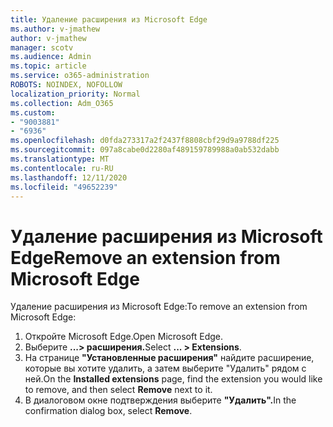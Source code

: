 ```yaml
---
title: Удаление расширения из Microsoft Edge
ms.author: v-jmathew
author: v-jmathew
manager: scotv
ms.audience: Admin
ms.topic: article
ms.service: o365-administration
ROBOTS: NOINDEX, NOFOLLOW
localization_priority: Normal
ms.collection: Adm_O365
ms.custom:
- "9003881"
- "6936"
ms.openlocfilehash: d0fda273317a2f2437f8808cbf29d9a9788df225
ms.sourcegitcommit: 097a8cabe0d2280af489159789988a0ab532dabb
ms.translationtype: MT
ms.contentlocale: ru-RU
ms.lasthandoff: 12/11/2020
ms.locfileid: "49652239"
---
```

# <a name="remove-an-extension-from-microsoft-edge"></a><span data-ttu-id="e1bb3-102">Удаление расширения из Microsoft Edge</span><span class="sxs-lookup"><span data-stu-id="e1bb3-102">Remove an extension from Microsoft Edge</span></span>

<span data-ttu-id="e1bb3-103">Удаление расширения из Microsoft Edge:</span><span class="sxs-lookup"><span data-stu-id="e1bb3-103">To remove an extension from Microsoft Edge:</span></span>

1. <span data-ttu-id="e1bb3-104">Откройте Microsoft Edge.</span><span class="sxs-lookup"><span data-stu-id="e1bb3-104">Open Microsoft Edge.</span></span>
2. <span data-ttu-id="e1bb3-105">Выберите **...> расширения.**</span><span class="sxs-lookup"><span data-stu-id="e1bb3-105">Select **... > Extensions**.</span></span>
3. <span data-ttu-id="e1bb3-106">На странице **"Установленные расширения"** найдите расширение, которые вы хотите удалить, а затем выберите "Удалить"  рядом с ней.</span><span class="sxs-lookup"><span data-stu-id="e1bb3-106">On the **Installed extensions** page, find the extension you would like to remove, and then select **Remove** next to it.</span></span>
4. <span data-ttu-id="e1bb3-107">В диалоговом окне подтверждения выберите **"Удалить".**</span><span class="sxs-lookup"><span data-stu-id="e1bb3-107">In the confirmation dialog box, select **Remove**.</span></span>
